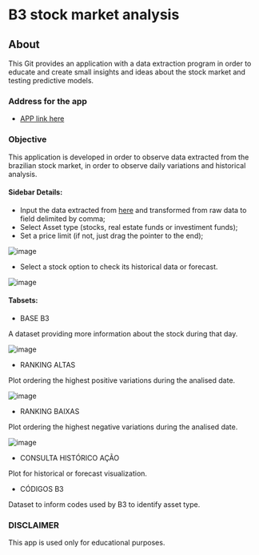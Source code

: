 # B3 stock market analysis

## About

This Git provides an application with a data extraction program in order to educate and create small insights and ideas about the stock market and testing predictive models.

### Address for the app

* [APP link here](https://seagullskf.shinyapps.io/BOLSA_ANALYTICS/)

### Objective

This application is developed in order to observe data extracted from the brazilian stock market, in order to observe daily variations and historical analysis.

#### Sidebar Details:
* Input the data extracted from [here](https://www.b3.com.br/pt_br/market-data-e-indices/servicos-de-dados/market-data/historico/mercado-a-vista/cotacoes-historicas/) and transformed from raw data to field delimited by comma;
* Select Asset type (stocks, real estate funds or investiment funds);
* Set a price limit (if not, just drag the pointer to the end);

![image](https://user-images.githubusercontent.com/120825682/216088663-8fbceaa1-dc84-4899-b4ed-a868b2aa8e6e.png)

* Select a stock option to check its historical data or forecast.

![image](https://user-images.githubusercontent.com/120825682/216089314-d6874947-0331-40fd-8e41-a8854f6064b1.png)


#### Tabsets:
* BASE B3

A dataset providing more information about the stock during that day.

![image](https://user-images.githubusercontent.com/120825682/216089439-5ea83e0f-60ff-46e6-84f1-961168e9936f.png)

* RANKING ALTAS

Plot ordering the highest positive variations during the analised date.

![image](https://user-images.githubusercontent.com/120825682/216089494-6f241e04-0e7e-4557-ac2a-4d92d091ae33.png)

* RANKING BAIXAS

Plot ordering the highest negative variations during the analised date.

![image](https://user-images.githubusercontent.com/120825682/216089536-5dae54dc-f3ae-4c48-9893-9a450b82777c.png)

* CONSULTA HISTÓRICO AÇÃO

Plot for historical or forecast visualization.

* CÓDIGOS B3

Dataset to inform codes used by B3 to identify asset type.

### DISCLAIMER

This app is used only for educational purposes.

